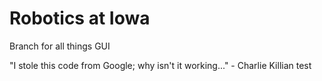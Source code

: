 # Robotics at Iowa

Branch for all things GUI

"I stole this code from Google; why isn't it working..." - Charlie Killian
test
